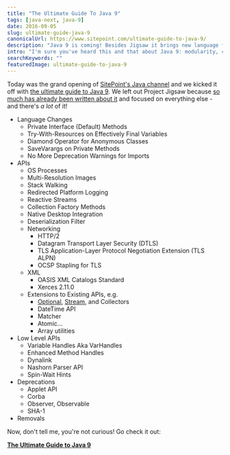 ```yaml
---
title: "The Ultimate Guide To Java 9"
tags: [java-next, java-9]
date: 2016-09-05
slug: ultimate-guide-java-9
canonicalUrl: https://www.sitepoint.com/ultimate-guide-to-java-9/
description: "Java 9 is coming! Besides Jigsaw it brings new language features and many new and improved APIs. Check out the ultimate guide."
intro: "I'm sure you've heard this and that about Java 9: modularity, collection literals (or not?), private methods on interfaces, etc. But if you really want to know all that's coming, you need this ultimate guide."
searchKeywords: ""
featuredImage: ultimate-guide-to-java-9
---
```


Today was the grand opening of [SitePoint's Java channel](http://sitepoint.com/java) and we kicked it off with [the ultimate guide to Java 9](https://www.sitepoint.com/ultimate-guide-to-java-9/).
We left out Project Jigsaw because [so much has already been written about it](tag:project-jigsaw) and focused on everything else - and there's *a lot* of it!

-   Language Changes
	-   Private Interface (Default) Methods
	-   Try-With-Resources on Effectively Final Variables
	-   Diamond Operator for Anonymous Classes
	-   SaveVarargs on Private Methods
	-   No More Deprecation Warnings for Imports
-   APIs
	-   OS Processes
	-   Multi-Resolution Images
	-   Stack Walking
	-   Redirected Platform Logging
	-   Reactive Streams
	-   Collection Factory Methods
	-   Native Desktop Integration
	-   Deserialization Filter
	-   Networking
		-   HTTP/2
		-   Datagram Transport Layer Security (DTLS)
		-   TLS Application-Layer Protocol Negotiation Extension (TLS ALPN)
		-   OCSP Stapling for TLS
	-   XML
		-   OASIS XML Catalogs Standard
		-   Xerces 2.11.0
	-   Extensions to Existing APIs, e.g.
		-   [Optional](java-9-optional), [Stream](java-9-stream), and Collectors
		-   DateTime API
		-   Matcher
		-   Atomic…
		-   Array utilities
-   Low Level APIs
	-   Variable Handles Aka VarHandles
	-   Enhanced Method Handles
	-   Dynalink
	-   Nashorn Parser API
	-   Spin-Wait Hints
-   Deprecations
	-   Applet API
	-   Corba
	-   Observer, Observable
	-   SHA-1
-   Removals

Now, don't tell me, you're not curious!
Go check it out:

**[The Ultimate Guide to Java 9](https://www.sitepoint.com/ultimate-guide-to-java-9/)**
